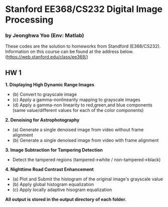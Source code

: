 # Stanford EE368/CS232 Digital Image Processing 
### by Jeonghwa Yoo (Env: Matlab)

These codes are the solution to homeworks from Standford (E368/CS232).
Information on this course can be found at the address below.
(https://web.stanford.edu/class/ee368/)

## HW 1
**1. Displaying High Dynamic Range Images**
   * (b) Convert to grayscale image
   * (c) Apply a gamma-nonlinearity mapping to grayscale images
   * (d) Apply a gamma-non linearity to red,green,and blue components (same value/different values for each of the color components)

**2. Denoising for Astrophotography**
   * (a) Generate a single denoised image from video without frame alignment
   * (b) Generate a single denoised image from video with frame alignment

**3. Image Subtraction for Tampering Detection**
   * Detect the tampered regions (tampered->white / non-tampered->black)

**4. Nighttime Road Contrast Enhancement**
   * (a) Plot and Submit the histogram of the original image's grayscale value
   * (b) Apply global histogram equalization
   * (c) Apply locally adaptive hisogram equalization

**All output is stored in the output directory of each folder.**
